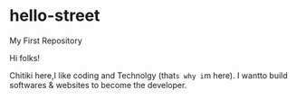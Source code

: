# hello-street
My First Repository

Hi folks!

Chitiki here,I like coding and Technolgy (that`s why i`m here).
I wantto build softwares & websites to become the developer.
